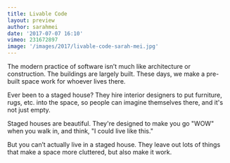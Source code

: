 ```yaml
---
title: Livable Code
layout: preview
author: sarahmei
date: '2017-07-07 16:10'
vimeo: 231672897
image: '/images/2017/livable-code-sarah-mei.jpg'
---
```


The modern practice of software isn’t much like architecture or construction. The buildings are largely built. These days, we make a pre-built space work for whoever lives there.

Ever been to a staged house? They hire interior designers to put furniture, rugs, etc. into the space, so people can imagine themselves there, and it's not just empty.

Staged houses are beautiful. They're designed to make you go "WOW" when you walk in, and think, "I could live like this."

But you can’t actually live in a staged house. They leave out lots of things that make a space more cluttered, but also make it work.
